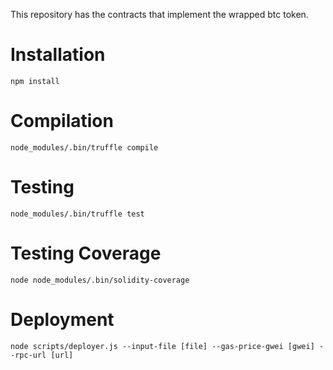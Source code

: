 This repository has the contracts that implement the wrapped btc token.

# Installation

    npm install

# Compilation

    node_modules/.bin/truffle compile

# Testing

    node_modules/.bin/truffle test

# Testing Coverage

    node node_modules/.bin/solidity-coverage

# Deployment

    node scripts/deployer.js --input-file [file] --gas-price-gwei [gwei] --rpc-url [url]
